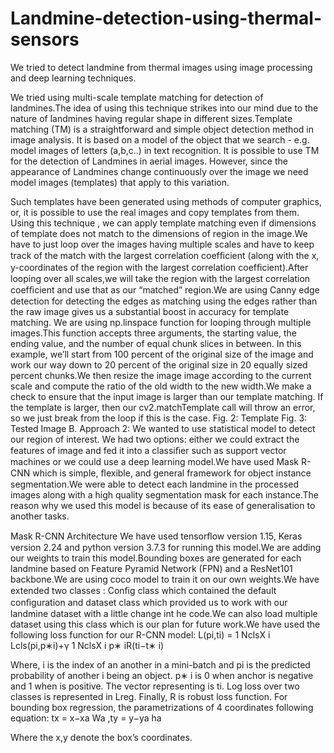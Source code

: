 # Landmine-detection-using-thermal-sensors
We tried to detect landmine from thermal images using image processing and deep learning techniques.

We tried using multi-scale template matching for detection of landmines.The idea of using this technique strikes into our mind due to the nature of landmines having regular shape in different sizes.Template matching (TM) is a straightforward and simple object detection method in image analysis. It is based on a model of the object that we search - e.g. model images of letters (a,b,c..) in text recognition. It is possible to use TM for the detection of Landmines in aerial images. However, since the appearance of Landmines change continuously over the image we need model images (templates) that apply to this variation. 

Such templates have been generated using methods of computer graphics, or, it is possible to use the real images and copy templates from them. Using this technique , we can apply template matching even if dimensions of template does not match to the dimensions of region in the image.We have to just loop over the images having multiple scales and have to keep track of the match with the largest correlation coefﬁcient (along with the x, y-coordinates of the region with the largest correlation coefﬁcient).After looping over all scales,we will take the region with the largest correlation coefﬁcient and use that as our “matched” region.We are using Canny edge detection for detecting the edges as matching using the edges rather than the raw image gives us a substantial boost in accuracy for template matching. We are using np.linspace function for looping through multiple images.This function accepts three arguments, the starting value, the ending value, and the number of equal chunk slices in between. In this example, we’ll start from 100 percent of the original size of the image and work our way down to 20 percent of the original size in 20 equally sized percent chunks.We then resize the image image according to the current scale and compute the ratio of the old width to the new width.We make a check to ensure that the input image is larger than our template matching. If the template is larger, then our cv2.matchTemplate call will throw an error, so we just break from the loop if this is the case.
Fig. 2: Template
Fig. 3: Tested Image
B. Approach 2: We wanted to use statistical model to detect our region of interest. We had two options: either we could extract the features of image and fed it into a classiﬁer such as support vector machines or we could use a deep learning model.We have used Mask R-CNN which is simple, ﬂexible, and general framework for object instance segmentation.We were able to detect each landmine in the processed images along with a high quality segmentation mask for each instance.The reason why we used this model is because of its ease of generalisation to another tasks.

Mask R-CNN Architecture
We have used tensorﬂow version 1.15, Keras version 2.24 and python version 3.7.3 for running this model.We are adding our weights to train this model.Bounding boxes are generated for each landmine based on Feature Pyramid Network (FPN) and a ResNet101 backbone.We are using coco model to train it on our own weights.We have extended two classes : Conﬁg class which contained the default conﬁguration and dataset class which provided us to work with our landmine dataset with a little change int he code.We can also load multiple dataset using this class which is our plan for future work.We have used the following loss function for our R-CNN model:
L(pi,ti) =
1 NclsX i
Lcls(pi,p∗i)+γ
1 NclsX i
p∗ iR(ti−t∗ i)

Where, i is the index of an another in a mini-batch and pi is the predicted probability of another i being an object. p∗ i is 0 when anchor is negative and 1 when is positive. The vector representing is ti. Log loss over two classes is represented in Lreg. Finally, R is robust loss function. For bounding box regression, the parametrizations of 4 coordinates following equation:
tx =
x−xa Wa
,ty =
y−ya ha

Where the x,y denote the box’s coordinates.
